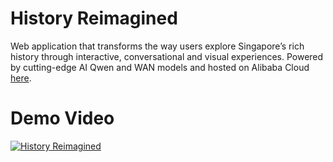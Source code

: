 # History Reimagined

Web application that transforms the way users explore Singapore’s rich history through interactive, conversational and visual experiences. Powered by cutting-edge AI Qwen and WAN models and hosted on Alibaba Cloud [here](http://8.222.211.185/).

# Demo Video

[![History Reimagined](https://markdown-videos-api.jorgenkh.no/url?url=https%3A%2F%2Fwww.youtube.com%2Fwatch%3Fv%3D07mP4S9KJxQ)](https://www.youtube.com/watch?v=07mP4S9KJxQ)
